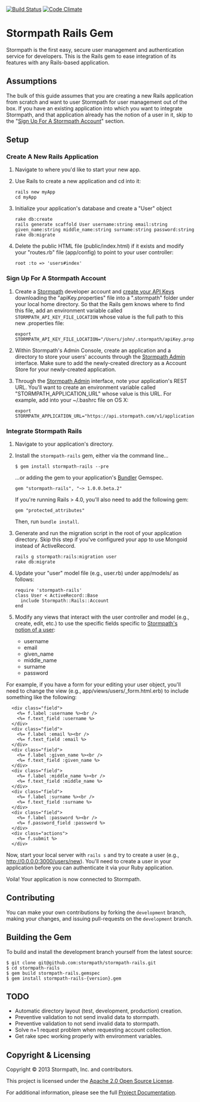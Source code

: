 [![Build Status](https://secure.travis-ci.org/stormpath/stormpath-rails.png)](http://travis-ci.org/stormpath/stormpath-rails)
[![Code Climate](https://codeclimate.com/github/stormpath/stormpath-rails.png)](https://codeclimate.com/github/stormpath/stormpath-rails)
# Stormpath Rails Gem

Stormpath is the first easy, secure user management and authentication service for developers.
This is the Rails gem to ease integration of its features with any Rails-based application.

## Assumptions

The bulk of this guide assumes that you are creating a new Rails application from scratch and want to user Stormpath for user management out of the box. If you have an existing application into which you want to integrate Stormpath, and that application already has the notion of a user in it, skip to the "[Sign Up For A Stormpath Account](#signup)" section.

## Setup

### Create A New Rails Application

1. Navigate to where you'd like to start your new app.

2. Use Rails to create a new application and cd into it:
  
    ```
    rails new myApp
    cd myApp
    ```

3. Initialize your application's database and create a "User" object

    ```
    rake db:create
    rails generate scaffold User username:string email:string given_name:string middle_name:string surname:string password:string
    rake db:migrate
    ```

4. Delete the public HTML file (public/index.html) if it exists and modify your "routes.rb" file (app/config) to point to your user controller:

    ```
    root :to => 'users#index'
    ```

### <a name="signup"></a>Sign Up For A Stormpath Account

1. Create a [Stormpath][stormpath] developer account and [create your API Keys][create-api-keys]
  downloading the "apiKey.properties" file into a ".stormpath"
  folder under your local home directory. So that the Rails gem knows where to find this file,
  add an environment variable called `STORMPATH_API_KEY_FILE_LOCATION` whose value is the full
  path to this new .properties file:

    ```
    export STORMPATH_API_KEY_FILE_LOCATION="/Users/john/.stormpath/apiKey.properties"
    ```

2. Within Stormpath's Admin Console, create an application  and a directory to store your users' accounts through the [Stormpath Admin][stormpath-admin] interface. Make sure to add the newly-created directory as a Account Store for your newly-created application.

3. Through the [Stormpath Admin][stormpath-admin] interface, note your application's REST URL. You'll want to create an environment variable called "STORMPATH\_APPLICATION\_URL" whose value is this URL. For example, add into your ~/.bashrc file on OS X:

    ```
    export STORMPATH_APPLICATION_URL="https://api.stormpath.com/v1/applications/YOUR_APP_ID"
    ```

### Integrate Stormpath Rails

1. Navigate to your application's directory.

2. Install the <code>stormpath-rails</code> gem, either via the command line...

    ```
    $ gem install stormpath-rails --pre
    ```

    ...or adding the gem to your application's [Bundler][bundler] Gemspec.

      ```
      gem "stormpath-rails", "~> 1.0.0.beta.2"
      ```

    If you're running Rails > 4.0, you'll also need to add the following gem:

      ```
      gem "protected_attributes"
      ```

    Then, run `bundle install`.

3. Generate and run the migration script in the root of your application directory. Skip this step if you've configured your app to use Mongoid instead of ActiveRecord.
  
      ```
      rails g stormpath:rails:migration user
      rake db:migrate
      ```

4. Update your "user" model file (e.g., user.rb) under app/models/ as follows:
  
    ```
    require 'stormpath-rails'
    class User < ActiveRecord::Base
      include Stormpath::Rails::Account
    end
    ```

5. Modify any views that interact with the user controller and model (e.g., create, edit, etc.) to use the specific fields specific to [Stormpath's notion of a user](http://stormpath.com/docs/ruby/product-guide#!Accounts):

      * username 
      * email
      * given_name
      * middle_name
      * surname
      * password

  For example, if you have a form for your editing your user object, you'll need to change the view (e.g., app/views/users/_form.html.erb) to include something like the following:

      <div class="field">
        <%= f.label :username %><br />
        <%= f.text_field :username %>
      </div>
      <div class="field">
        <%= f.label :email %><br />
        <%= f.text_field :email %>
      </div>
      <div class="field">
        <%= f.label :given_name %><br />
        <%= f.text_field :given_name %>
      </div>
      <div class="field">
        <%= f.label :middle_name %><br />
        <%= f.text_field :middle_name %>
      </div>
      <div class="field">
        <%= f.label :surname %><br />
        <%= f.text_field :surname %>
      </div>  
      <div class="field">
        <%= f.label :password %><br />
        <%= f.password_field :password %>
      </div>
      <div class="actions">
        <%= f.submit %>
      </div>

Now, start your local server with `rails s` and try to create a user (e.g., http://0.0.0.0:3000/users/new). You'll need to create a user in your application before you can authenticate it via your Ruby application. 

Voila! Your application is now connected to Stormpath.

<!--
## Testing The Stormpath-Rails Gem

To run the test suite on the gem itself (and not your integration), simply run:

```sh
$ rake spec
```

You will need to have all of the required testing dependencies in order for the rake to execute correctly.

Note that this will make requests to the Stormpath API; you'll need to have set environment variables enabling the client to interact with your Stormpath account. You'll also need to have environment variables set that will enable the client to interact with a test directory and application.

The test run will also generate a code-coverage report, viewable in the coverage subdirectory.
-->

## Contributing

You can make your own contributions by forking the <code>development</code>
branch, making your changes, and issuing pull-requests on the
<code>development</code> branch.

## Building the Gem

To build and install the development branch yourself from the latest source:

<!-- 

```
$ git clone git@github.com:stormpath/stormpath-rails.git
$ cd stormpath-rails
$ rake gem
$ gem install pkg/stormpath-rails-{version}.gem
```
--> 

```
$ git clone git@github.com:stormpath/stormpath-rails.git
$ cd stormpath-rails
$ gem build stormpath-rails.gemspec
$ gem install stormpath-rails-{version}.gem
```

## TODO

+ Automatic directory layout (test, development, production) creation.
+ Preventive validation to not send invalid data to stormpath.
+ Preventive validation to not send invalid data to stormpath.
+ Solve n+1 request problem when requesting account collection.
+ Get rake spec working properly with environment variables.

## Copyright & Licensing

Copyright &copy; 2013 Stormpath, Inc. and contributors.

This project is licensed under the [Apache 2.0 Open Source License](http://www.apache.org/licenses/LICENSE-2.0).

For additional information, please see the full [Project Documentation](https://www.stormpath.com/docs/ruby/product-guide).

  [bundler]: http://gembundler.com/
  [stormpath]: http://stormpath.com/
  [create-api-keys]: http://www.stormpath.com/docs/ruby/product-guide#AssignAPIkeys
  [stormpath_bootstrap]: https://github.com/stormpath/stormpath-sdk-ruby/wiki/Bootstrapping-Stormpath
  [stormpath-admin]: https://api.stormpath.com/login
